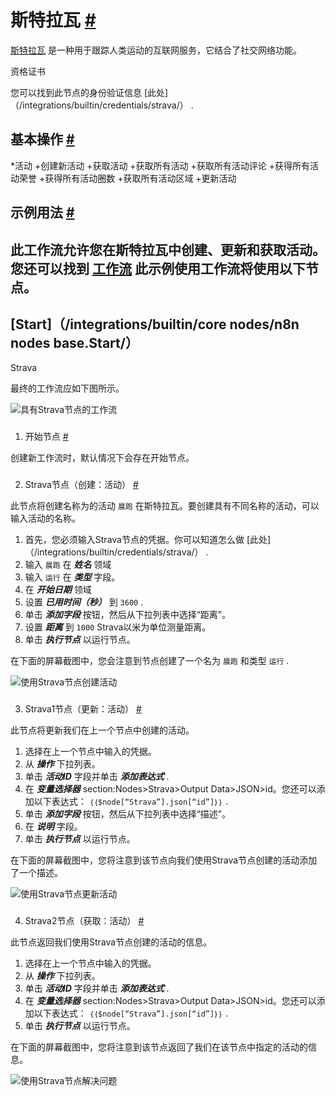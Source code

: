 


 斯特拉瓦
 [#](#strava "永久链接")
=======================================



[斯特拉瓦](https://www.strava.com/) 
 是一种用于跟踪人类运动的互联网服务，它结合了社交网络功能。
 




 资格证书
 



 您可以找到此节点的身份验证信息
 [此处]（/integrations/builtin/credentials/strava/）
 .
 




 基本操作
 [#](#基本操作 "永久链接")
-----------------------------------------------------------


*活动
	+创建新活动
	+获取活动
	+获取所有活动
	+获取所有活动评论
	+获得所有活动荣誉
	+获得所有活动圈数
	+获取所有活动区域
	+更新活动



 示例用法
 [#](#示例用法 "永久链接")
-----------------------------------------------------



 此工作流允许您在斯特拉瓦中创建、更新和获取活动。您还可以找到
 [工作流](https://n8n.io/workflows/744) 
 此示例使用工作流将使用以下节点。
-
 [Start]（/integrations/builtin/core nodes/n8n nodes base.Start/）
 -
 Strava




 最终的工作流应如下图所示。
 



![具有Strava节点的工作流](https://d33wubrfki0l68.cloudfront.net/9885d5bd3c1115d053368bbeb4255178e7229a8f/f7ee1/_images/integrations/builtin/app-nodes/strava/workflow.png)



### 
 1. 开始节点
 [#](#1-start-node "永久链接")



 创建新工作流时，默认情况下会存在开始节点。
 


### 
 2. Strava节点（创建：活动）
 [#](#2-trava-node-create-activity "永久链接")



 此节点将创建名称为的活动
 `晨跑`
 在斯特拉瓦。要创建具有不同名称的活动，可以输入活动的名称。
 


1. 首先，您必须输入Strava节点的凭据。你可以知道怎么做
 [此处]（/integrations/builtin/credentials/strava/）
 .
2. 输入
 `晨跑`
 在
 ***姓名***
 领域
3. 输入
 `运行`
 在
 ***类型***
 字段。
4. 在
 ***开始日期***
 领域
5. 设置
 ***已用时间（秒）***
 到
 `3600` 
 .
6. 单击
 ***添加字段***
 按钮，然后从下拉列表中选择“距离”。
7. 设置
 ***距离***
 到
 `1000` 
 Strava以米为单位测量距离。
8. 单击
 ***执行节点***
 以运行节点。



 在下面的屏幕截图中，您会注意到节点创建了一个名为
 `晨跑`
 和类型
 `运行`
 .
 



![使用Strava节点创建活动](https://d33wubrfki0l68.cloudfront.net/4bb241d2335c9e207807a7d15cc9d93a27cab129/2d811/_images/integrations/builtin/app-nodes/strava/strava_node.png)



### 
 3. Strava1节点（更新：活动）
 [#](#3-trava1-node-update-activity "永久链接")



 此节点将更新我们在上一个节点中创建的活动。
 


1. 选择在上一个节点中输入的凭据。
2. 从
 ***操作***
 下拉列表。
3. 单击
 ***活动ID***
 字段并单击
 ***添加表达式***
 .
4. 在
 ***变量选择器***
 section:Nodes>Strava>Output Data>JSON>id。您还可以添加以下表达式：
 `｛｛$node[“Strava”].json[“id”]｝｝`
 .
5. 单击
 ***添加字段***
 按钮，然后从下拉列表中选择“描述”。
6. 在
 ***说明***
 字段。
7. 单击
 ***执行节点***
 以运行节点。



 在下面的屏幕截图中，您将注意到该节点向我们使用Strava节点创建的活动添加了一个描述。
 



![使用Strava节点更新活动](https://d33wubrfki0l68.cloudfront.net/396f87396e8676cf8f5c36b164762a37a9c4aa56/f4a3f/_images/integrations/builtin/app-nodes/strava/strava1_node.png)



### 
 4. Strava2节点（获取：活动）
 [#](#4-strava2-node-get-activity "永久链接")



 此节点返回我们使用Strava节点创建的活动的信息。
 


1. 选择在上一个节点中输入的凭据。
2. 从
 ***操作***
 下拉列表。
3. 单击
 ***活动ID***
 字段并单击
 ***添加表达式***
 .
4. 在
 ***变量选择器***
 section:Nodes>Strava>Output Data>JSON>id。您还可以添加以下表达式：
 `｛｛$node[“Strava”].json[“id”]｝｝`
 .
5. 单击
 ***执行节点***
 以运行节点。



 在下面的屏幕截图中，您将注意到该节点返回了我们在该节点中指定的活动的信息。
 



![使用Strava节点解决问题](https://d33wubrfki0l68.cloudfront.net/cc3789db2e52f2bfada7a02a27c4962addf508ee/1e454/_images/integrations/builtin/app-nodes/strava/strava2_node.png)





